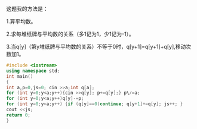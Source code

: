 这题我的方法是：

1.算平均数。

2.求每堆纸牌与平均数的关系（多1记为1，少1记为-1）。

3.当q[y]（第y堆纸牌与平均数的关系）不等于0时，q[y+1]=q[y+1]+q[y],移动次数加1。

```cpp
#include <iostream>  
using namespace std;  
int main()  
{ 
int a,p=0,js=0; cin >>a;int q[a];  
for (int y=0;y<a;y++){cin >>q[y]; p+=q[y];} p\/=a;  
for (int y=0;y<a;y++)q[y]-=p;  
for (int y=0;y<a;y++) {if (q[y]==0)continue; q[y+1]+=q[y]; js++; }  
cout <<js;  
return 0;
}  
```